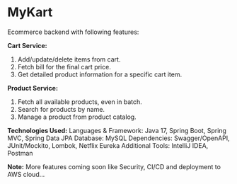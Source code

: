 # MyKart
Ecommerce backend with following features:

**Cart Service:**
  1. Add/update/delete items from cart.
  2. Fetch bill for the final cart price.
  3. Get detailed product information for a specific cart item.

**Product Service:**
  1. Fetch all available products, even in batch.
  2. Search for products by name.
  3. Manage a product from product catalog.

**Technologies Used:**
  Languages & Framework: Java 17, Spring Boot, Spring MVC, Spring Data JPA
  Database: MySQL
  Dependencies: Swagger/OpenAPI, JUnit/Mockito, Lombok, Netflix Eureka
  Additional Tools: IntelliJ IDEA, Postman

  **Note:** More features coming soon like Security, CI/CD and deployment to AWS cloud...
